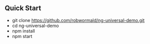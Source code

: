 ## Quick Start
- git clone https://github.com/robwormald/ng-universal-demo.git
- cd ng-universal-demo
- npm install
- npm start
